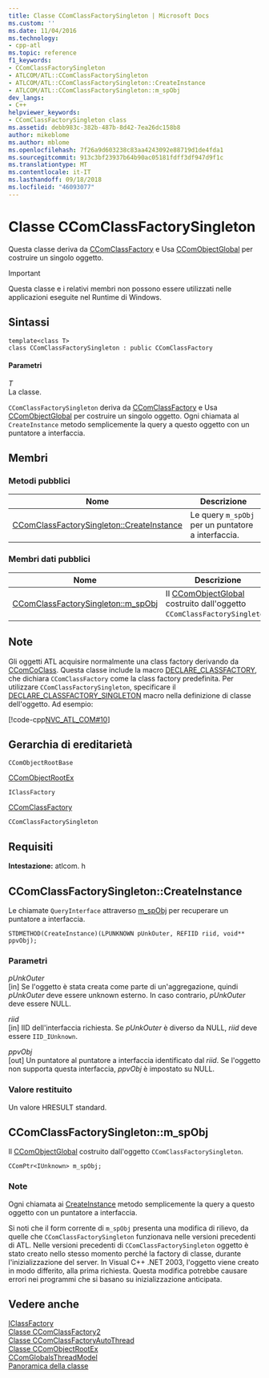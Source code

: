 ```yaml
---
title: Classe CComClassFactorySingleton | Microsoft Docs
ms.custom: ''
ms.date: 11/04/2016
ms.technology:
- cpp-atl
ms.topic: reference
f1_keywords:
- CComClassFactorySingleton
- ATLCOM/ATL::CComClassFactorySingleton
- ATLCOM/ATL::CComClassFactorySingleton::CreateInstance
- ATLCOM/ATL::CComClassFactorySingleton::m_spObj
dev_langs:
- C++
helpviewer_keywords:
- CComClassFactorySingleton class
ms.assetid: debb983c-382b-487b-8d42-7ea26dc158b8
author: mikeblome
ms.author: mblome
ms.openlocfilehash: 7f26a9d603238c83aa4243092e88719d1de4fda1
ms.sourcegitcommit: 913c3bf23937b64b90ac05181fdff3df947d9f1c
ms.translationtype: MT
ms.contentlocale: it-IT
ms.lasthandoff: 09/18/2018
ms.locfileid: "46093077"
---
```

# <a name="ccomclassfactorysingleton-class"></a>Classe CComClassFactorySingleton

Questa classe deriva da [CComClassFactory](../../atl/reference/ccomclassfactory-class.md) e Usa [CComObjectGlobal](../../atl/reference/ccomobjectglobal-class.md) per costruire un singolo oggetto.

> [!IMPORTANT]
>  Questa classe e i relativi membri non possono essere utilizzati nelle applicazioni eseguite nel Runtime di Windows.

## <a name="syntax"></a>Sintassi

```
template<class T>
class CComClassFactorySingleton : public CComClassFactory
```

#### <a name="parameters"></a>Parametri

*T*<br/>
La classe.

`CComClassFactorySingleton` deriva da [CComClassFactory](../../atl/reference/ccomclassfactory-class.md) e Usa [CComObjectGlobal](../../atl/reference/ccomobjectglobal-class.md) per costruire un singolo oggetto. Ogni chiamata al `CreateInstance` metodo semplicemente la query a questo oggetto con un puntatore a interfaccia.

## <a name="members"></a>Membri

### <a name="public-methods"></a>Metodi pubblici

|Nome|Descrizione|
|----------|-----------------|
|[CComClassFactorySingleton::CreateInstance](#createinstance)|Le query `m_spObj` per un puntatore a interfaccia.|

### <a name="public-data-members"></a>Membri dati pubblici

|Nome|Descrizione|
|----------|-----------------|
|[CComClassFactorySingleton::m_spObj](#m_spobj)|Il [CComObjectGlobal](../../atl/reference/ccomobjectglobal-class.md) costruito dall'oggetto `CComClassFactorySingleton`.|

## <a name="remarks"></a>Note

Gli oggetti ATL acquisire normalmente una class factory derivando da [CComCoClass](../../atl/reference/ccomcoclass-class.md). Questa classe include la macro [DECLARE_CLASSFACTORY](aggregation-and-class-factory-macros.md#declare_classfactory), che dichiara `CComClassFactory` come la class factory predefinita. Per utilizzare `CComClassFactorySingleton`, specificare il [DECLARE_CLASSFACTORY_SINGLETON](aggregation-and-class-factory-macros.md#declare_classfactory_singleton) macro nella definizione di classe dell'oggetto. Ad esempio:

[!code-cpp[NVC_ATL_COM#10](../../atl/codesnippet/cpp/ccomclassfactorysingleton-class_1.h)]

## <a name="inheritance-hierarchy"></a>Gerarchia di ereditarietà

`CComObjectRootBase`

[CComObjectRootEx](../../atl/reference/ccomobjectrootex-class.md)

`IClassFactory`

[CComClassFactory](../../atl/reference/ccomclassfactory-class.md)

`CComClassFactorySingleton`

## <a name="requirements"></a>Requisiti

**Intestazione:** atlcom. h

##  <a name="createinstance"></a>  CComClassFactorySingleton::CreateInstance

Le chiamate `QueryInterface` attraverso [m_spObj](#m_spobj) per recuperare un puntatore a interfaccia.

```
STDMETHOD(CreateInstance)(LPUNKNOWN pUnkOuter, REFIID riid, void** ppvObj);
```

### <a name="parameters"></a>Parametri

*pUnkOuter*<br/>
[in] Se l'oggetto è stata creata come parte di un'aggregazione, quindi *pUnkOuter* deve essere unknown esterno. In caso contrario, *pUnkOuter* deve essere NULL.

*riid*<br/>
[in] IID dell'interfaccia richiesta. Se *pUnkOuter* è diverso da NULL, *riid* deve essere `IID_IUnknown`.

*ppvObj*<br/>
[out] Un puntatore al puntatore a interfaccia identificato dal *riid*. Se l'oggetto non supporta questa interfaccia, *ppvObj* è impostato su NULL.

### <a name="return-value"></a>Valore restituito

Un valore HRESULT standard.

##  <a name="m_spobj"></a>  CComClassFactorySingleton::m_spObj

Il [CComObjectGlobal](../../atl/reference/ccomobjectglobal-class.md) costruito dall'oggetto `CComClassFactorySingleton`.

```
CComPtr<IUnknown> m_spObj;
```

### <a name="remarks"></a>Note

Ogni chiamata ai [CreateInstance](#createinstance) metodo semplicemente la query a questo oggetto con un puntatore a interfaccia.

Si noti che il form corrente di `m_spObj` presenta una modifica di rilievo, da quelle che `CComClassFactorySingleton` funzionava nelle versioni precedenti di ATL. Nelle versioni precedenti di `CComClassFactorySingleton` oggetto è stato creato nello stesso momento perché la factory di classe, durante l'inizializzazione del server. In Visual C++ .NET 2003, l'oggetto viene creato in modo differito, alla prima richiesta. Questa modifica potrebbe causare errori nei programmi che si basano su inizializzazione anticipata.

## <a name="see-also"></a>Vedere anche

[IClassFactory](/windows/desktop/api/unknwnbase/nn-unknwnbase-iclassfactory)<br/>
[Classe CComClassFactory2](../../atl/reference/ccomclassfactory2-class.md)<br/>
[Classe CComClassFactoryAutoThread](../../atl/reference/ccomclassfactoryautothread-class.md)<br/>
[Classe CComObjectRootEx](../../atl/reference/ccomobjectrootex-class.md)<br/>
[CComGlobalsThreadModel](atl-typedefs.md#ccomglobalsthreadmodel)<br/>
[Panoramica della classe](../../atl/atl-class-overview.md)
